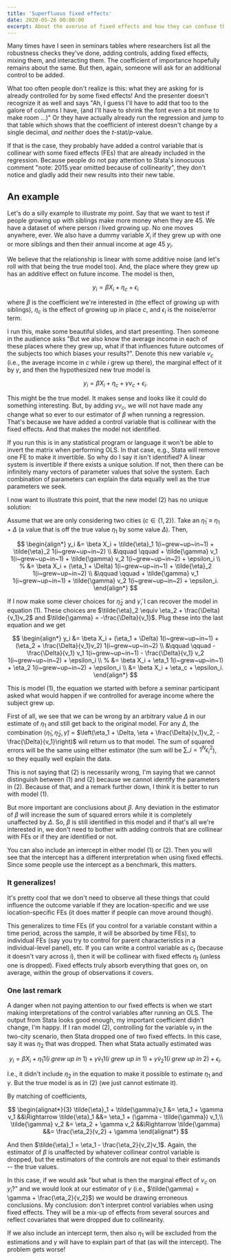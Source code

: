 ```yaml
---
title: 'Superfluous fixed effects'
date: 2020-05-26 00:00:00
excerpt: About the overuse of fixed effects and how they can confuse the interpretation of.
---
```


Many times have I seen in seminars tables where researchers list all the robustness checks they've done, adding controls, adding fixed effects, mixing them, and interacting them. The coefficient of importance hopefully remains about the same. But then, again, someone will ask for an additional control to be added.

What too often people don't realize is this: what they are asking for is already controlled for by some fixed effects! And the presenter doesn't recognize it as well and says "Ah, I guess I'll have to add that too to the galore of columns I have, (and I'll have to shrink the font even a bit more to make room ...)" Or they have actually already run the regression and jump to that table which shows that the coefficient of interest doesn't change by a single decimal, *and neither* does the $t$-stat/$p$-value.

If that is the case, they probably have added a control variable that is collinear with some fixed effects (FEs) that are already included in the regression. Because people do not pay attention to Stata's innocuous comment "note: 2015.year omitted because of collinearity", they don't notice and gladly add their new results into their new table.

## An example
Let's do a silly example to illustrate my point. Say that we want to test if people growing up with siblings make more money when they are 45. We have a dataset of where person $i$ lived growing up. No one moves anywhere, ever. We also have a dummy variable $X_i$ if they grew up with one or more siblings and then their annual income at age 45 $y_i$.

We believe that the relationship is linear with some additive noise (and let's roll with that being the true model too). And, the place where they grew up has an additive effect on future income. The model is then,

$$
\begin{equation}
y_i = \beta X_i + \eta_{c} + \epsilon_i
\end{equation}
$$

where $\beta$ is the coefficient we're interested in (the effect of growing up with siblings), $\eta_{c}$ is the effect of growing up in place $c$, and $\epsilon_i$ is the noise/error term.

I run this, make some beautiful slides, and start presenting. Then someone in the audience asks "But we also know the average income in each of these places where they grew up, what if that influences future outcomes of the subjects too which biases your results?". Denote this new variable $v_c$ (i.e., the average income in $c$ while $i$ grew up there), the marginal effect of it by $\gamma$, and then the hypothesized new true model is

$$
\begin{equation}
y_i = \beta X_i + \eta_{c} + \gamma v_c + \epsilon_i.
\end{equation}
$$

This might be the true model. It makes sense and looks like it could do something interesting. But, by adding $\gamma v_c$, we will not have made any change what so ever to our estimator of $\beta$ when running a regression. That's because we have added a control variable that is collinear with the fixed effects. And that makes the model not identified.

If you run this is in any statistical program or language it won't be able to invert the matrix when performing OLS. In that case, e.g., Stata will remove one FE to make it invertible. So why do I say it isn't identified? A linear system is invertible if there exists a unique solution. If not, then there can be infinitely many vectors of parameter values that solve the system. Each combination of parameters can explain the data equally well as the true parameters we seek.

I now want to illustrate this point, that the new model (2) has no unique solution:

Assume that we are only considering two cities ($c \in \{1, 2\}$). Take an $\tilde{\eta}_1 \equiv \eta_1 + \Delta$ (a value that is off the true value $\eta_1$ by some value $\Delta$). Then,

$$
\begin{align*}
y_i &= \beta X_i + \tilde{\eta}_1 1(i~grew~up~in~1) + \tilde{\eta}_2 1(i~grew~up~in~2) \\
&\qquad \qquad + \tilde{\gamma} v_1 1(i~grew~up~in~1) + \tilde{\gamma} v_2 1(i~grew~up~in~2) + \epsilon_i \\
%
&= \beta X_i + (\eta_1 + \Delta) 1(i~grew~up~in~1) + \tilde{\eta}_2 1(i~grew~up~in~2) \\
&\qquad \qquad + \tilde{\gamma} v_1 1(i~grew~up~in~1) + \tilde{\gamma} v_2 1(i~grew~up~in~2) + \epsilon_i.
\end{align*}
$$

If I now make some clever choices for $\tilde{\eta}_2$ and $\tilde{\gamma}$, I can recover the model in equation (1). These choices are $\tilde{\eta}_2 \equiv \eta_2 + \frac{\Delta}{v_1}v_2$ and $\tilde{\gamma} = -\frac{\Delta}{v_1}$. Plug these into the last equation and we get

$$
\begin{align*}
y_i &= \beta X_i + (\eta_1 + \Delta) 1(i~grew~up~in~1) + (\eta_2 + \frac{\Delta}{v_1}v_2) 1(i~grew~up~in~2) \\
&\qquad \qquad - \frac{\Delta}{v_1} v_1 1(i~grew~up~in~1) - \frac{\Delta}{v_1} v_2 1(i~grew~up~in~2) + \epsilon_i \\
%
&= \beta X_i + \eta_1 1(i~grew~up~in~1) + \eta_2 1(i~grew~up~in~2) + \epsilon_i \\
&= \beta X_i + \eta_c + \epsilon_i.
\end{align*}
$$

This is model (1), the equation we started with before a seminar participant asked what would happen if we controlled for average income where the subject grew up.

First of all, we see that we can be wrong by an arbitrary value $\Delta$ in our estimate of $\eta_1$ and still get back to the original model. For any $\Delta$, the combination $\left(\tilde{\eta}_1, \tilde{\eta}_2, \tilde{\gamma}\right)$ = $\left(\eta_1 + \Delta, \eta + \frac{\Delta}{v_1}v_2, -\frac{\Delta}{v_1}\right)$ will return us to that model. The sum of squared errors will be the same using either estimator (the sum will be $\sum\_{i=1}^N \epsilon_i^2$), so they equally well explain the data.

This is not saying that (2) is necessarily wrong, I'm saying that we cannot distinguish between (1) and (2) because we cannot identify the parameters in (2). Because of that, and a remark further down, I think it is better to run with model (1).

But more important are conclusions about $\beta$. Any deviation in the estimator of $\beta$ will increase the sum of squared errors while it is completely unaffected by $\Delta$. So, $\beta$ is still identified in this model and if that's all we're interested in, we don't need to bother with adding controls that are collinear with FEs or if they are identified or not.

You can also include an intercept in either model (1) or (2). Then you will see that the intercept has a different interpretation when using fixed effects. Since some people use the intercept as a benchmark, this matters.

### It generalizes!
It's pretty cool that we don't need to observe all these things that could influence the outcome variable if they are location-specific and we use location-specific FEs (it does matter if people can move around though).

This generalizes to time FEs (if you control for a variable constant within a time period, across the sample, it will be absorbed by time FEs), to individual FEs (say you try to control for parent characteristics in a individual-level panel), etc. If you can write a control variable as $c_t$ (because it doesn't vary across $i$), then it will be collinear with fixed effects $\eta_t$ (unless one is dropped). Fixed effects truly absorb everything that goes on, on average, within the group of observations it covers.

### One last remark
A danger when not paying attention to our fixed effects is when we start making interpretations of the control variables after running an OLS. The output from Stata looks good enough, my important coefficient didn't change, I'm happy. If I ran model (2), controlling for the variable $v_t$ in the two-city scenario, then Stata dropped one of two fixed effects. In this case, say it was $\eta_2$ that was dropped. Then what Stata actually estimated was

$$
\begin{equation}
y_i = \beta X_i + \tilde{\eta}_1 1(i~grew~up~in~1) + \tilde{\gamma} v_1 1(i~grew~up~in~1) + \tilde{\gamma} v_2 1(i~grew~up~in~2) + \epsilon_i.
\end{equation}
$$

I.e., it didn't include $\eta_2$ in the equation to make it possible to estimate $\eta_1$ and $\gamma$. But the true model is as in (2) (we just cannot estimate it).

By matching of coefficients,

$$
\begin{alignat*}{3}
\tilde{\eta}_1 + \tilde{\gamma}v_1 &= \eta_1 + \gamma v_1 &&\Rightarrow \tilde{\eta}_1 &&= \eta_1 + (\gamma - \tilde{\gamma}) v_1,\\
                \tilde{\gamma} v_2 &= \eta_2 + \gamma v_2 &&\Rightarrow \tilde{\gamma} &&= \frac{\eta_2}{v_2} + \gamma
\end{alignat*}
$$

And then $\tilde{\eta}_1 = \eta_1 - \frac{\eta_2}{v_2}v_1$. Again, the estimator of $\beta$ is unaffected by whatever collinear control variable is dropped, but the estimators of the controls are not equal to their estimands -- the true values.

In this case, if we would ask "but what is then the marginal effect of $v_c$ on $y_i$?" and we would look at our estimator of $\gamma$ (i.e., $\tilde{\gamma} = \gamma + \frac{\eta_2}{v_2}$) we would be drawing erroneous conclusions. My conclusion: don't interpret control variables when using fixed effects. They will be a mix-up of effects from several sources and reflect covariates that were dropped due to collinearity.

If we also include an intercept term, then also $\eta_1$ will be excluded from the estimations and $\gamma$ will have to explain part of that (as will the intercept). The problem gets worse!
